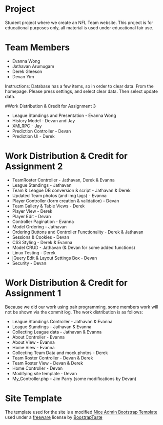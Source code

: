 # Project
Student project where we create an NFL Team website. This project is for educational purposes only, all material is used under educational fair use.

# Team Members
* Evanna Wong
* Jathavan Arumugam
* Derek Gleeson
* Devan Yim

Instructions: Database has a few items, so in order to clear data. From the homepage. Please press settings, and select clear data. Then select update data.

#Work Distribution & Credit for Assignment 3
* League Standings and Presentation - Evanna Wong
* History Model - Devan and Jay
* XMLRPC - Jay
* Prediction Controller - Devan
* Prediction UI - Derek

# Work Distribution & Credit for Assignment 2

* TeamRoster Controller - Jathavan, Derek & Evanna
* League Standings - Jathavan
* Team & League DB conversion & script - Jathavan & Derek
* Updated Team photos (and img tags) - Evanna
* Player Controller (form creation & validation) - Devan
* Team Gallery & Table Views - Derek
* Player View - Derek
* Player Edit - Devan
* Controller Pagination - Evanna
* Model Ordering - Jathavan
* Ordering Buttons and Controller Functionality - Derek & Jathavan
* Sessions & Cookies - Devan
* CSS Styling - Derek & Evanna
* Model CRUD - Jathavan (& Devan for some added functions)
* Linux Testing - Derek
* jQuery Edit & Layout Settings Box - Devan
* Security - Devan

# Work Distribution & Credit for Assignment 1
Because we did our work using pair programming, some members work will not be shown via the commit log. The work distribution is as follows:

* League Standings Controller - Jathavan & Evanna
* League Standings - Jathavan & Evanna
* Collecting League data - Jathavan & Evanna
* About Controller - Evanna
* About View - Evanna
* Home View - Evanna
* Collecting Team Data and mock photos - Derek
* Team Roster Controller - Devan & Derek
* Team Roster View - Devan & Derek
* Home Controller - Devan
* Modifying site template - Devan
* My_Controller.php - Jim Parry (some modifications by Devan)

# Site Template
The template used for the site is a modified [Nice Admin Bootstrap Template](http://www.bootstrapzero.com/bootstrap-template/nice-admin) used under a [freeware](http://bootstraptaste.com/license/) license by [BoostrapTaste](http://www.bootstraptaste.com)
